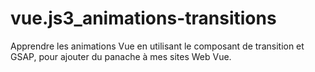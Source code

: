 # vue.js3_animations-transitions
Apprendre les animations Vue en utilisant le composant de transition et GSAP, pour ajouter du panache à mes sites Web Vue.
